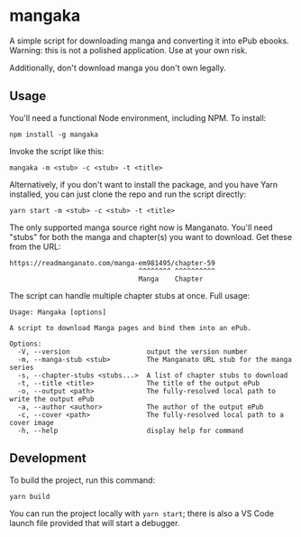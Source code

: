 # mangaka

A simple script for downloading manga and converting it into ePub ebooks. Warning: this is not a polished application. Use at your own risk.

Additionally, don't download manga you don't own legally.

## Usage

You'll need a functional Node environment, including NPM. To install:

`npm install -g mangaka`

Invoke the script like this:

`mangaka -m <stub> -c <stub> -t <title>`

Alternatively, if you don't want to install the package, and you have Yarn installed, you can just clone the repo and run the script directly:

`yarn start -m <stub> -c <stub> -t <title>`

The only supported manga source right now is Manganato. You'll need "stubs" for both the manga and chapter(s) you want to download. Get these from the URL:

```
https://readmanganato.com/manga-em981495/chapter-59
                                ^^^^^^^^ ^^^^^^^^^^
                                Manga    Chapter
```

The script can handle multiple chapter stubs at once. Full usage:

```
Usage: Mangaka [options]

A script to download Manga pages and bind them into an ePub.

Options:
  -V, --version                   output the version number
  -m, --manga-stub <stub>         The Manganato URL stub for the manga series
  -s, --chapter-stubs <stubs...>  A list of chapter stubs to download
  -t, --title <title>             The title of the output ePub
  -o, --output <path>             The fully-resolved local path to write the output ePub
  -a, --author <author>           The author of the output ePub
  -c, --cover <path>              The fully-resolved local path to a cover image
  -h, --help                      display help for command
```

## Development

To build the project, run this command:

`yarn build`

You can run the project locally with `yarn start`; there is also a VS Code launch file provided that will start a debugger.
